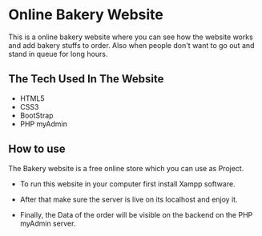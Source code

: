 
# Online Bakery Website

This is a online bakery website where you can see how the website works and add bakery stuffs to order. Also when people don't want to go out and stand in queue for long hours. 
 


## The Tech Used In The Website


- HTML5
- CSS3
- BootStrap
- PHP myAdmin



## How to use
The Bakery website is a free online store which you can use as Project.

- To run this website in your computer first install Xampp software.

- After that make sure the server is live on its localhost and enjoy it.

- Finally, the Data of the order will be visible on the backend on the PHP myAdmin server.

